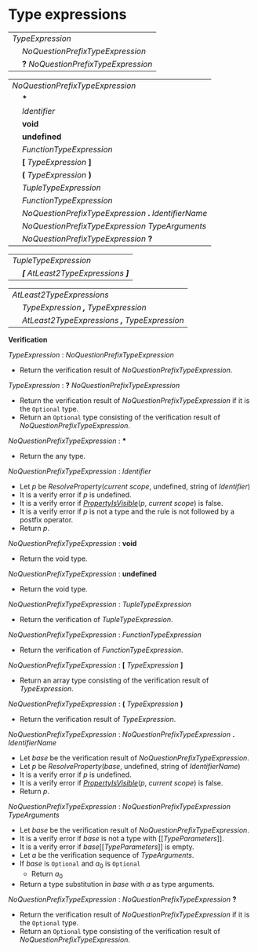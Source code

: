 # Type expressions

<table>
    <tr>
        <td colspan="2"><i>TypeExpression</i></td>
    </tr>
    <tr>
        <td>&nbsp;</td><td><i>NoQuestionPrefixTypeExpression</i></td>
    </tr>
    <tr>
        <td>&nbsp;</td><td><b>?</b> <i>NoQuestionPrefixTypeExpression</i></td>
    </tr>
</table>

<table>
    <tr>
        <td colspan="2"><i>NoQuestionPrefixTypeExpression</i></td>
    </tr>
    <tr>
        <td>&nbsp;</td><td><b>*</b></td>
    </tr>
    <tr>
        <td>&nbsp;</td><td><i>Identifier</i></td>
    </tr>
    <tr>
        <td>&nbsp;</td><td><b>void</b></td>
    </tr>
    <tr>
        <td>&nbsp;</td><td><b>undefined</b></td>
    </tr>
    <tr>
        <td>&nbsp;</td><td><i>FunctionTypeExpression</i></td>
    </tr>
    <tr>
        <td>&nbsp;</td><td><b>&#x5B;</b> <i>TypeExpression</i> <b>&#x5D;</b></td>
    </tr>
    <tr>
        <td>&nbsp;</td><td><b>&#x28;</b> <i>TypeExpression</i> <b>&#x29;</b></td>
    </tr>
    <tr>
        <td>&nbsp;</td><td><i>TupleTypeExpression</i></td>
    </tr>
    <tr>
        <td>&nbsp;</td><td><i>FunctionTypeExpression</i></td>
    </tr>
    <tr>
        <td>&nbsp;</td><td><i>NoQuestionPrefixTypeExpression</i> <b>.</b> <i>IdentifierName</i></td>
    </tr>
    <tr>
        <td>&nbsp;</td><td><i>NoQuestionPrefixTypeExpression</i> <i>TypeArguments</i></td>
    </tr>
    <tr>
        <td>&nbsp;</td><td><i>NoQuestionPrefixTypeExpression</i> <b>?</b></td>
    </tr>
</table>

<table>
    <tr>
        <td colspan="2"><i>TupleTypeExpression</i></td>
    </tr>
    <tr>
        <td>&nbsp;</td><td><i><b>&#x5B;</b> <i>AtLeast2TypeExpressions</i> <b>&#x5D;</b></i></td>
    </tr>
</table>

<table>
    <tr>
        <td colspan="2"><i>AtLeast2TypeExpressions</i></td>
    </tr>
    <tr>
        <td>&nbsp;</td><td><i><i>TypeExpression</i> <b>,</b> <i>TypeExpression</i></i></td>
    </tr>
    <tr>
        <td>&nbsp;</td><td><i><i>AtLeast2TypeExpressions</i> <b>,</b> <i>TypeExpression</i></i></td>
    </tr>
</table>

**Verification**

<i>TypeExpression</i> : <i>NoQuestionPrefixTypeExpression</i>

* Return the verification result of <i>NoQuestionPrefixTypeExpression</i>.

<i>TypeExpression</i> : <b>?</b> <i>NoQuestionPrefixTypeExpression</i>

* Return the verification result of <i>NoQuestionPrefixTypeExpression</i> if it is the `Optional` type.
* Return an `Optional` type consisting of the verification result of <i>NoQuestionPrefixTypeExpression</i>.

<i>NoQuestionPrefixTypeExpression</i> : <b>*</b>

* Return the any type.

<i>NoQuestionPrefixTypeExpression</i> : <i>Identifier</i>

* Let *p* be *ResolveProperty*(*current scope*, undefined, string of <i>Identifier</i>)
* It is a verify error if *p* is undefined.
* It is a verify error if [*PropertyIsVisible*](*p*, *current scope*) is false.
* It is a verify error if *p* is not a type and the rule is not followed by a postfix operator.
* Return *p*.

<i>NoQuestionPrefixTypeExpression</i> : <b>void</b>

* Return the void type.

<i>NoQuestionPrefixTypeExpression</i> : <b>undefined</b>

* Return the void type.

<i>NoQuestionPrefixTypeExpression</i> : <i>TupleTypeExpression</i>

* Return the verification of <i>TupleTypeExpression</i>.

<i>NoQuestionPrefixTypeExpression</i> : <i>FunctionTypeExpression</i>

* Return the verification of <i>FunctionTypeExpression</i>.

<i>NoQuestionPrefixTypeExpression</i> : <b>&#x5B;</b> <i>TypeExpression</i> <b>&#x5D;</b>

* Return an array type consisting of the verification result of <i>TypeExpression</i>.

<i>NoQuestionPrefixTypeExpression</i> : <b>&#x28;</b> <i>TypeExpression</i> <b>&#x29;</b>

* Return the verification result of <i>TypeExpression</i>.

<i>NoQuestionPrefixTypeExpression</i> : <i>NoQuestionPrefixTypeExpression</i> <b>.</b> <i>IdentifierName</i>

* Let *base* be the verification result of <i>NoQuestionPrefixTypeExpression</i>.
* Let *p* be *ResolveProperty*(*base*, undefined, string of <i>IdentifierName</i>)
* It is a verify error if *p* is undefined.
* It is a verify error if [*PropertyIsVisible*](*p*, *current scope*) is false.
* Return *p*.

<i>NoQuestionPrefixTypeExpression</i> : <i>NoQuestionPrefixTypeExpression</i> <i>TypeArguments</i>

* Let *base* be the verification result of <i>NoQuestionPrefixTypeExpression</i>.
* It is a verify error if *base* is not a type with \[\[*TypeParameters*\]\].
* It is a verify error if *base*\[\[*TypeParameters*\]\] is empty.
* Let *a* be the verification sequence of <i>TypeArguments</i>.
* If *base* is `Optional` and *a*<sub>0</sub> is `Optional`
  * Return *a*<sub>0</sub>
* Return a type substitution in *base* with *a* as type arguments.

<i>NoQuestionPrefixTypeExpression</i> : <i>NoQuestionPrefixTypeExpression</i> <b>?</b>

* Return the verification result of <i>NoQuestionPrefixTypeExpression</i> if it is the `Optional` type.
* Return an `Optional` type consisting of the verification result of <i>NoQuestionPrefixTypeExpression</i>.

[*PropertyIsVisible*]: visibility.md#propertyisvisible